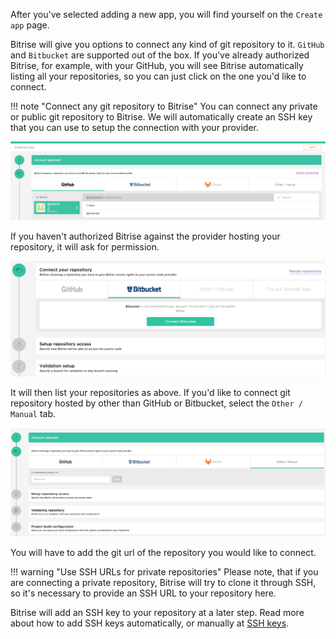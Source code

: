 After you've selected adding a new app, you will find yourself on the `Create app` page.

Bitrise will give you options to connect any kind of git repository to it. `GitHub` and `Bitbucket` are supported out of the box.
If you've already authorized Bitrise, for example, with your GitHub,
you will see Bitrise automatically listing all your repositories, so you can just click on the one you'd like to connect.

!!! note "Connect any git repository to Bitrise"
    You can connect any private or public git repository to Bitrise.
    We will automatically create an SSH key that you can use to setup the connection with your provider.

![Screenshot](../img/adding-a-new-app/connect-repo.png)

If you haven't authorized Bitrise against the provider hosting your repository, it will ask for permission.

![Screenshot](../img/adding-a-new-app/authorize-at-provider.png)

It will then list your repositories as above. If you'd like to connect git repository hosted by other than GitHub or Bitbucket,
select the `Other / Manual` tab.

![Screenshot](../img/adding-a-new-app/add-other-repo.png)

You will have to add the git url of the repository you would like to connect.

!!! warning "Use SSH URLs for private repositories"
    Please note, that if you are connecting a private repository,
    Bitrise will try to clone it through SSH, so it's necessary to provide an SSH URL to your repository here.

Bitrise will add an SSH key to your repository at a later step.
Read more about how to add SSH keys automatically, or manually at [SSH keys](/adding-a-new-app/setting-up-ssh-keys/).
